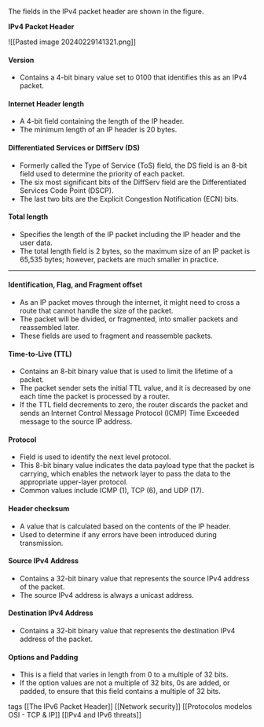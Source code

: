 
The fields in the IPv4 packet header are shown in the figure.

**IPv4 Packet Header**

![[Pasted image 20240229141321.png]]


#### Version
- Contains a 4-bit binary value set to 0100 that identifies this as an IPv4 packet.
#### Internet Header length
- A 4-bit field containing the length of the IP header.
- The minimum length of an IP header is 20 bytes.
#### Differentiated Services or DiffServ (DS)
- Formerly called the Type of Service (ToS) field, the DS field is an 8-bit field used to determine the priority of each packet.
- The six most significant bits of the DiffServ field are the Differentiated Services Code Point (DSCP).
- The last two bits are the Explicit Congestion Notification (ECN) bits.
#### Total length
- Specifies the length of the IP packet including the IP header and the user data.
- The total length field is 2 bytes, so the maximum size of an IP packet is 65,535 bytes; however, packets are much smaller in practice.
 
***
#### Identification, Flag, and Fragment offset
- As an IP packet moves through the internet, it might need to cross a route that cannot handle the size of the packet.
- The packet will be divided, or fragmented, into smaller packets and reassembled later.
- These fields are used to fragment and reassemble packets.
#### Time-to-Live (TTL)
- Contains an 8-bit binary value that is used to limit the lifetime of a packet.
- The packet sender sets the initial TTL value, and it is decreased by one each time the packet is processed by a router.
- If the TTL field decrements to zero, the router discards the packet and sends an Internet Control Message Protocol (ICMP) Time Exceeded message to the source IP address.
#### Protocol
- Field is used to identify the next level protocol.
- This 8-bit binary value indicates the data payload type that the packet is carrying, which enables the network layer to pass the data to the appropriate upper-layer protocol.
- Common values include ICMP (1), TCP (6), and UDP (17).
#### Header checksum
- A value that is calculated based on the contents of the IP header.
- Used to determine if any errors have been introduced during transmission.
#### Source IPv4 Address
- Contains a 32-bit binary value that represents the source IPv4 address of the packet.
- The source IPv4 address is always a unicast address.
#### Destination IPv4 Address
- Contains a 32-bit binary value that represents the destination IPv4 address of the packet.
#### Options and Padding
- This is a field that varies in length from 0 to a multiple of 32 bits.
- If the option values are not a multiple of 32 bits, 0s are added, or padded, to ensure that this field contains a multiple of 32 bits.

tags
[[The IPv6 Packet Header]]
[[Network security]]
[[Protocolos modelos OSI - TCP & IP]]
[[IPv4 and IPv6 threats]]
